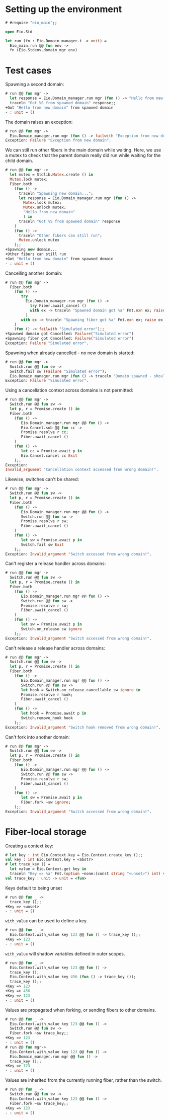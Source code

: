 # Setting up the environment

```ocaml
# #require "eio_main";;
```

```ocaml
open Eio.Std

let run (fn : Eio.Domain_manager.t -> unit) =
  Eio_main.run @@ fun env ->
  fn (Eio.Stdenv.domain_mgr env)
```

# Test cases

Spawning a second domain:

```ocaml
# run @@ fun mgr ->
  let response = Eio.Domain_manager.run mgr (fun () -> "Hello from new domain") in
  traceln "Got %S from spawned domain" response;;
+Got "Hello from new domain" from spawned domain
- : unit = ()
```

The domain raises an exception:

```ocaml
# run @@ fun mgr ->
  Eio.Domain_manager.run mgr (fun () -> failwith "Exception from new domain");;
Exception: Failure "Exception from new domain".
```

We can still run other fibers in the main domain while waiting.
Here, we use a mutex to check that the parent domain really did run while waiting for the child domain.

```ocaml
# run @@ fun mgr ->
  let mutex = Stdlib.Mutex.create () in
  Mutex.lock mutex;
  Fiber.both
    (fun () ->
      traceln "Spawning new domain...";
      let response = Eio.Domain_manager.run mgr (fun () ->
        Mutex.lock mutex;
        Mutex.unlock mutex;
        "Hello from new domain"
        ) in
      traceln "Got %S from spawned domain" response
    )
    (fun () ->
      traceln "Other fibers can still run";
      Mutex.unlock mutex
    );;
+Spawning new domain...
+Other fibers can still run
+Got "Hello from new domain" from spawned domain
- : unit = ()
```

Cancelling another domain:

```ocaml
# run @@ fun mgr ->
  Fiber.both
    (fun () ->
       try
         Eio.Domain_manager.run mgr (fun () ->
           try Fiber.await_cancel ()
           with ex -> traceln "Spawned domain got %a" Fmt.exn ex; raise ex
         )
       with ex -> traceln "Spawning fiber got %a" Fmt.exn ex; raise ex
    )
    (fun () -> failwith "Simulated error");;
+Spawned domain got Cancelled: Failure("Simulated error")
+Spawning fiber got Cancelled: Failure("Simulated error")
Exception: Failure "Simulated error".
```

Spawning when already cancelled - no new domain is started:

```ocaml
# run @@ fun mgr ->
  Switch.run @@ fun sw ->
  Switch.fail sw (Failure "Simulated error");
  Eio.Domain_manager.run mgr (fun () -> traceln "Domain spawned - shouldn't happen!");;
Exception: Failure "Simulated error".
```

Using a cancellation context across domains is not permitted:

```ocaml
# run @@ fun mgr ->
  Switch.run @@ fun sw ->
  let p, r = Promise.create () in
  Fiber.both
    (fun () ->
       Eio.Domain_manager.run mgr @@ fun () ->
       Eio.Cancel.sub @@ fun cc ->
       Promise.resolve r cc;
       Fiber.await_cancel ()
    )
    (fun () ->
       let cc = Promise.await p in
       Eio.Cancel.cancel cc Exit
    );;
Exception:
Invalid_argument "Cancellation context accessed from wrong domain!".
```

Likewise, switches can't be shared:

```ocaml
# run @@ fun mgr ->
  Switch.run @@ fun sw ->
  let p, r = Promise.create () in
  Fiber.both
    (fun () ->
       Eio.Domain_manager.run mgr @@ fun () ->
       Switch.run @@ fun sw ->
       Promise.resolve r sw;
       Fiber.await_cancel ()
    )
    (fun () ->
       let sw = Promise.await p in
       Switch.fail sw Exit
    );;
Exception: Invalid_argument "Switch accessed from wrong domain!".
```

Can't register a release handler across domains:

```ocaml
# run @@ fun mgr ->
  Switch.run @@ fun sw ->
  let p, r = Promise.create () in
  Fiber.both
    (fun () ->
       Eio.Domain_manager.run mgr @@ fun () ->
       Switch.run @@ fun sw ->
       Promise.resolve r sw;
       Fiber.await_cancel ()
    )
    (fun () ->
       let sw = Promise.await p in
       Switch.on_release sw ignore
    );;
Exception: Invalid_argument "Switch accessed from wrong domain!".
```

Can't release a release handler across domains:

```ocaml
# run @@ fun mgr ->
  Switch.run @@ fun sw ->
  let p, r = Promise.create () in
  Fiber.both
    (fun () ->
       Eio.Domain_manager.run mgr @@ fun () ->
       Switch.run @@ fun sw ->
       let hook = Switch.on_release_cancellable sw ignore in
       Promise.resolve r hook;
       Fiber.await_cancel ()
    )
    (fun () ->
       let hook = Promise.await p in
       Switch.remove_hook hook
    );;
Exception: Invalid_argument "Switch hook removed from wrong domain!".
```

Can't fork into another domain:

```ocaml
# run @@ fun mgr ->
  Switch.run @@ fun sw ->
  let p, r = Promise.create () in
  Fiber.both
    (fun () ->
       Eio.Domain_manager.run mgr @@ fun () ->
       Switch.run @@ fun sw ->
       Promise.resolve r sw;
       Fiber.await_cancel ()
    )
    (fun () ->
       let sw = Promise.await p in
       Fiber.fork ~sw ignore;
    );;
Exception: Invalid_argument "Switch accessed from wrong domain!".
```

# Fiber-local storage

Creating a context key:

```ocaml
# let key : int Eio.Context.key = Eio.Context.create_key ();;
val key : int Eio.Context.key = <abstr>
# let trace_key () =
  let value = Eio.Context.get key in
  traceln "Key => %a" Fmt.(option ~none:(const string "<unset>") int) value;;
val trace_key : unit -> unit = <fun>
```

Keys default to being unset

```ocaml
# run @@ fun _ ->
  trace_key ();;
+Key => <unset>
- : unit = ()
```

`with_value` can be used to define a key.

```ocaml
# run @@ fun _ ->
  Eio.Context.with_value key 123 @@ fun () -> trace_key ();;
+Key => 123
- : unit = ()
```

`with_value` will shadow variables defined in outer scopes.

```ocaml
# run @@ fun _ ->
  Eio.Context.with_value key 123 @@ fun () ->
  trace_key ();
  Eio.Context.with_value key 456 (fun () -> trace_key ());
  trace_key ();;
+Key => 123
+Key => 456
+Key => 123
- : unit = ()
```

Values are propagated when forking, or sending fibers to other domains.

```ocaml
# run @@ fun _ ->
  Eio.Context.with_value key 123 @@ fun () ->
  Switch.run @@ fun sw ->
  Fiber.fork ~sw trace_key;;
+Key => 123
- : unit = ()
# run @@ fun mgr->
  Eio.Context.with_value key 123 @@ fun () ->
  Eio.Domain_manager.run mgr @@ fun () ->
  trace_key ();;
+Key => 123
- : unit = ()
```

Values are inherited from the currently running fiber, rather than the switch.

```ocaml
# run @@ fun _ ->
  Switch.run @@ fun sw ->
  Eio.Context.with_value key 123 @@ fun () ->
  Fiber.fork ~sw trace_key;;
+Key => 123
- : unit = ()
```
